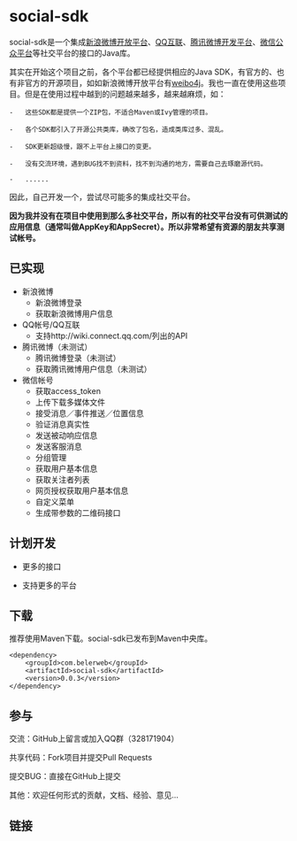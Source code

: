 social-sdk
==========

social-sdk是一个集成[新浪微博开放平台][1]、[QQ互联][2]、[腾讯微博开发平台][3]、[微信公众平台][4]等社交平台的接口的Java库。



其实在开始这个项目之前，各个平台都已经提供相应的Java
SDK，有官方的、也有非官方的开源项目，如如新浪微博开放平台有[weibo4j][5]。我也一直在使用这些项目。但是在使用过程中越到的问题越来越多，越来越麻烦，如：

    -   这些SDK都是提供一个ZIP包，不适合Maven或Ivy管理的项目。

    -   各个SDK都引入了开源公共类库，确改了包名，造成类库过多、混乱。

    -   SDK更新超级慢，跟不上平台上接口的变更。

    -   没有交流环境，遇到BUG找不到资料，找不到沟通的地方，需要自己去琢磨源代码。

    -   ......

因此，自己开发一个，尝试尽可能多的集成社交平台。



**因为我并没有在项目中使用到那么多社交平台，所以有的社交平台没有可供测试的应用信息（通常叫做AppKey和AppSecret）。所以非常希望有资源的朋友共享测试帐号。**



已实现
---

-   新浪微博
	-   新浪微博登录
	-   获取新浪微博用户信息
-   QQ帐号/QQ互联
	-   支持http://wiki.connect.qq.com/列出的API
-   腾讯微博（未测试）
	-   腾讯微博登录（未测试）
	-   获取腾讯微博用户信息（未测试）
-   微信帐号
	-   获取access_token
	-   上传下载多媒体文件
	-   接受消息／事件推送／位置信息
	-   验证消息真实性
	-   发送被动响应信息
	-   发送客服消息
	-   分组管理
	-   获取用户基本信息
	-   获取关注者列表
	-   网页授权获取用户基本信息
	-   自定义菜单
	-   生成带参数的二维码接口



计划开发
----

-   更多的接口

-   支持更多的平台



下载
--

推荐使用Maven下载。social-sdk已发布到Maven中央库。

~~~~~~~~~~~~~~~~~~~~~~~~~~~~~~~~~~~~~~~~~~~~~~~~~~~~~~~~~~~~~~~~~~~~~~~~~~~~~~~~
<dependency>
    <groupId>com.belerweb</groupId>
    <artifactId>social-sdk</artifactId>
    <version>0.0.3</version>
</dependency>
~~~~~~~~~~~~~~~~~~~~~~~~~~~~~~~~~~~~~~~~~~~~~~~~~~~~~~~~~~~~~~~~~~~~~~~~~~~~~~~~



参与
--

交流：GitHub上留言或加入QQ群（328171904）

共享代码：Fork项目并提交Pull Requests

提交BUG：直接在GitHub上提交

其他：欢迎任何形式的贡献，文档、经验、意见...



链接
--

[1]: <http://open.weibo.com/>
[2]: <http://connect.qq.com/>
[3]: <http://dev.t.qq.com/>
[4]: <http://mp.weixin.qq.com/wiki/index.php>
[5]: <http://code.google.com/p/weibo4j/>
[6]: <https://github.com/belerweb/weibo4j>
[7]: <https://github.com/belerweb/qq-connect>
[8]: <https://github.com/belerweb/weixin-mp-sdk>
